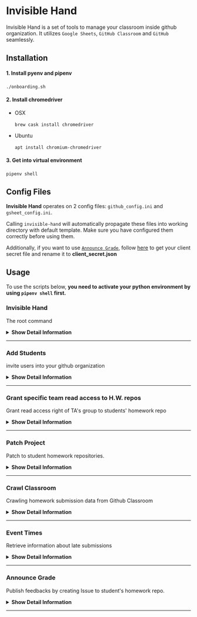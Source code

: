 # Invisible Hand

Invisible Hand is a set of tools to manage your classroom inside github organization. It utilizes `Google Sheets`, `GitHub Classroom` and `GitHub` seamlessly.

## Installation

#### 1. Install pyenv and pipenv

`./onboarding.sh`

#### 2. Install chromedriver

+ OSX

  `brew cask install chromedriver`

+ Ubuntu

  `apt install chromium-chromedriver`

#### 3. Get into virtual environment

`pipenv shell`


## Config Files

__Invisible Hand__ operates on 2 config files: `github_config.ini` and `gsheet_config.ini`.

Calling `invisible-hand` will automatically propagate these files into working directory with default template. Make sure you have configured them correctly before using them.

Additionally, if you want to use [`Announce Grade`](#announce-grade), follow [here](https://pygsheets.readthedocs.io/en/stable/authorization.html) to get your client secret file and rename it to __client_secret.json__

## Usage

To use the scripts below, **you need to activate your python environment by using `pipenv shell` first.**

### Invisible Hand

The root command

<details>
<summary><b>Show Detail Information</b></summary>

#### Help Message

append `-h` or `--help` options get help messages

```sh
$ invisible-hand -h
Usage: invisible-hand [OPTIONS] COMMAND [ARGS]...

    Toolkits for compiler-f19

Options:
    -h, --help         Show this message and exit.

Commands:
    add-students       student_ids: ids to add
    announce-grade     announce student grades to each hw repo
    event-times        repo-hashes : list of <repo>:<hash> strings ex:...
    grant-team-access  Add students into a github team hw-prefix: prefix for...
    patch-project      Patch to student homeworks
```

</details>

---

### Add Students

invite users into your github organization

<details><summary><b>Show Detail Information</b></summary>

#### Format

```sh
invisible-hand add-students [github_handle]...
```

> Use `-h` to see more detailed information about this command.

github_handle: github accounts

#### Example

```sh
invisible-hand add-students ianre657 cmprfk1 cmprfk2 cmprfk3
```

#### Config file

+ github_config.ini
  + `[github]:personal_access_token`
  + `[github]:organization`
  + `[add_students]:default_team_slug`

#### FAQ

+ Some students report that they didn't get the invitation email.

    Invite student into your organization from their email. This should be Github's issue.

    > about 2 of 80 students got this issue from our previous experience.

</details>

---

### Grant specific team read access to H.W. repos

Grant read access right of TA's group to students' homework repo

<details><summary><b>Show Detail Information</b></summary>

#### Config File

+ __github_config.ini__:
  + `[grant_read_access]:reader_team_slug`: team slug of your TA's group

#### Format

```shell
invisible-hand grant-read-access <hw_title>
```

#### Example

```shell
invisible-hand grant-read-access hw3
```

</details>

---

### Patch Project

Patch to student homework repositories.

<details><summary><b>Show Detail Information</b></summary>

#### Config File

+ __github_config.ini__:
  + `[github]:personal_access_token`
  + `[github]:organization`
+ __gsheet_config.ini__
  + `[google_spreadsheet]:spreadsheet_url`

#### Format

```sh
invisible-hand patch-project <hw_title> [--only-repo] <patch_branch>
```

> Use `-h` to see more detailed information about this command.

Below is the standard workflow to follow.

#### Workflow

take homework : __`hw3`__(the title of your homework in github classroom) for example:

1. The repo __`tmpl-hw3`__ would be your template for initializing homeworks.
2. Create another repo to update your template, let's say: __`tmpl-hw3-revise`__
3. Inside __`tmpl-hw3-revise`__, create a revision branch __`1-add-some-new-feature`__ (whatever you like) and an issuse named as the branch name (in this example, __`1-add-some-new-feature`)__, which will be the content of your PR message.
4. Open github-classroom, choose your assignment (__`hw3`__) and disable `assignment invitation URL` of __`hw3`__.
5. Create an PR to your template repo (__`hw3`__) by using this command.

    ```sh
    invisible-hand patch-project hw3 --only-repo="tmpl-hw3" 1-add-some-new-feature
    ```

6. Accept the PR in your template repository (__`tmpl-hw3`__). After that, enable the `assignment invitation URL` of `hw3` in GitHub Classroom. Now you have succcessfully updated your template repo.
7. Create PRs to students template repositories (`hw3-<their github id>`) by running the scirpt as followed.

    ```sh
    invisible-hand patch-project hw3 1-add-some-new-feature
    ```

    This script would patch to every repository that uses __hw3__ as the prefix under your GitHub organization.

8. Merge the revision brnach __`1-add-some-new-feature`__ into `master`  in your __`tmpl-hw3-revise`__ repo. After this step, all documents are updated.

#### Demo (Deprecated)

<img src="./demos/patcher.gif" alt="patcher-demo-video" width="640">

</details>

---

### Crawl Classroom

Crawling homework submission data from Github Classroom

<details><summary><b>Show Detail Information</b></summary>

This is a web crawler for Github Classroom, which is the input of [`Event Times`](#event-times)

#### Config File

+ __github_config.ini__:
  + `[crawl_classroom]:login`: your login id in Github Classroom
  + `[crawl_classroom]:classroom_id`: the id field of your classroom RESTful page URL. (see the image below)

    <img src="./imgs/clsrm_id.png" alt="id field in the url of github classroom" width="640">

#### Format

```sh
invisible-hand crawl-classroom [OPTIONS] HW_TITLE OUTPUT
```

> Use `-h` to see more detailed information about this command


#### Example

```shell
invisible-hand crawl-classroom --passwd=(cat ~/cred/mypass) hw5 hw5_handle.txt
```

> This example suppose you use Fish Shell and store your password inside `~/cred/mypass`

Users should type their passsword inside the pop-up window if they don't provide their password in the argument

#### FAQ

+ ChromeDriver
  ```
  selenium.common.exceptions.SessionNotCreatedException: Message: session not created: This version of ChromeDriver only supports Chrome version 79
  ```
  upgrade your chromedriver via `brew cask upgrade chromedriver`
+ All students not submitted
  + Remember to set deadline of hw on the GitHub classroom (note that deadline can only be set at a future time)

#### Demo

<img src="./demos/github_classroom_craw.gif" alt="github_classroom_craw" width="640">

</details>

---

### Event Times

Retrieve information about late submissions

<details><summary><b>Show Detail Information</b></summary>

#### What it actually does

Compare the last publish-time of specific git commit in each repository and print out which passed the deadline.

#### Config File

+ __github_config.ini__:
  + `[event_times]:deadline` deadline for homework, in ISO8601 compatible format.

    For example `2019-11-12 23:59:59` (the timezone is set to your local timezone as default).

#### Format

```sh
invisible-hand event-times <input_file> [--deadline="yyyy-mm-dd"]
```

__input-file__: file contains list of `repo-hash`.

__repo-hash__ : in the format of `<repo>:<git commit hash>`, (for example: hw0-ianre657:cb75e99)

Github API use the first 7 characters of a commit's SHA-1 value to communicate, so the hash we used here is in the length of 7.

> The input pairs `repo:hash` could be retrieve from [`Crawl Classroom`](#crawl-classroom).

__`--deadline`__: it will use the variable inside `github_config.ini` as default.

__`--target-team`__ (optional): teams to operate on (use team-slug)

#### Example

```sh
invisible-hand event-times  --target-team="2020-inservice-students" --deadline="2019-11-12 23:59:59"  hw1-handin-0408.txt
```

#### Demo (need to be updated)

<img src="./demos/event_times.gif" alt="event-times-demo-video" width="640">

</details>

---

### Announce Grade

Publish feedbacks by creating Issue to student's homework repo.

<details><summary><b>Show Detail Information</b></summary>

#### Explanation

In every homework project, we would create a git repository for every student. Take homework `hw3` with two students `Anna` and `Bella` for example, we expect there would be two repos under our github organization, which is `hw3-Anna` and `hw3-Bella`.
During our grading process, T.A.s would record every grade in a google sheet with a tab named `hw3` and a markdown file for each student in every assignment as their feedbacks.
After their homeworks being graded, we use this code to publish student's grade by creating `Issue`s named `Grade for hw3` to each of their github repositories.

The markdown file for feedbacks contains python template strings, and those strings are the column names inside our google sheet tab `hw3`. One template string we used is students grades, this makes managing grades more easily.

To use this code, you need to fufill some assumptions.

Lets say you're about to announce the grade for `hw3`:

+ prequisite:
  1. a git repo to store student feedback templates, which strutured as followed:
    ```bash
        . Hw-manager # root of your git repo
        ├── hw3
        │   └── reports
        │       ├── 0411276.md
        │       ├── 0856039.md
        │       └── 0956323.md
        └── hw4 # other homework dir
    ```
    and inside `0411276.md`, it would be:
    ```markdown
        # Information
        + Student Id: ${student_id}
        + Grade : ${grade}
        # <Some other important things...>
        ...
    ```
  2. a google sheet to store student information

        | student_id | grade |
        | :--------: | :---: |
        |  0856039   |  93   |
        |  0411276   |  80   |

#### Config file

+ __github_config.ini__
  + `[github]:personal_access_token`
  + `[github]:organization`
  + `[announce_grade]:feedback_source_repo` (e.x.: Hw-manager)
+ __gsheet_config.ini__
  + `[google_spreadsheet]:spreadsheet_id`
+ __client_secret.json__ (follow [here](https://pygsheets.readthedocs.io/en/stable/authorization.html) to download your oauth2 secret file and renamed it to __client_secret.json__)

#### instructions to follow

1. Edit config files properly.
2. Create feedbacks for students in your `feedback_source_repo`
3. use this script

#### Format

```sh
invisible-hand announce-grade <hw_title> [--only-id <student_id>]
```

option:
    `--only-id`: only patch to this student id

#### Example

```sh
invisible-hand announce-grade hw3 --only-id 0411276
```

</details>

---
